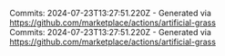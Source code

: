 Commits: 2024-07-23T13:27:51.220Z - Generated via https://github.com/marketplace/actions/artificial-grass
<br>
Commits: 2024-07-23T13:27:51.220Z - Generated via https://github.com/marketplace/actions/artificial-grass
<br>
